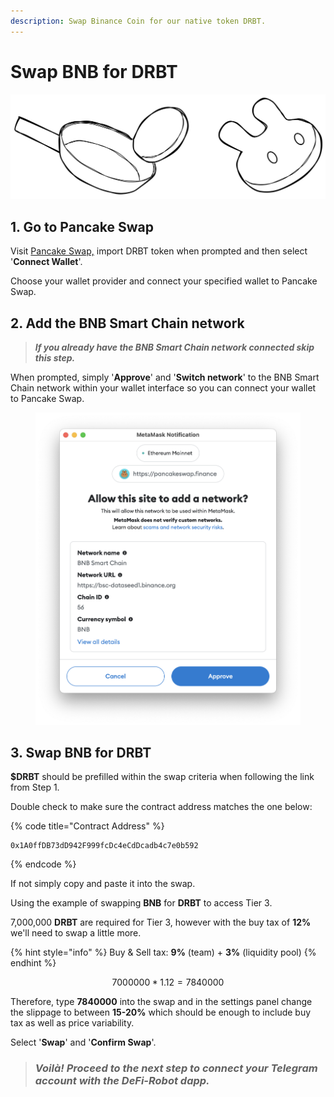 ```yaml
---
description: Swap Binance Coin for our native token DRBT.
---
```


# Swap BNB for DRBT

<img src="../.gitbook/assets/file.drawing (12).svg" alt="" class="gitbook-drawing">

## 1. Go to Pancake Swap

Visit [Pancake Swap,](https://pancakeswap.finance/swap?outputCurrency=0x1a0ffdb73dd942f999fcdc4ecddcadb4c7e0b592\&chainId=56) import DRBT token when prompted and then select '**Connect Wallet**'.

Choose your wallet provider and connect your specified wallet to Pancake Swap.&#x20;

## 2. Add the BNB Smart Chain network

> _**If you already have the BNB Smart Chain network connected skip this step.**_

When prompted, simply '**Approve**' and  '**Switch network**' to the BNB Smart Chain network within your wallet interface so you can connect your wallet to Pancake Swap.

<figure><img src="../.gitbook/assets/Screenshot 2022-11-29 at 13.13.02.png" alt=""><figcaption></figcaption></figure>

## 3. Swap BNB for DRBT

**$DRBT** should be prefilled within the swap criteria when following the link from Step 1.&#x20;

Double check to make sure the contract address matches the one below:

{% code title="Contract Address" %}
```solidity
0x1A0ffDB73dD942F999fcDc4eCdDcadb4c7e0b592
```
{% endcode %}

If not simply copy and paste it into the swap.

Using the example of swapping **BNB** for **DRBT** to access Tier 3.

7,000,000 **DRBT** are required for Tier 3, however with the buy tax of **12%** we'll need to swap a little  more.

{% hint style="info" %}
Buy & Sell tax: **9%** (team) + **3%** (liquidity pool)
{% endhint %}

$$7000000 * 1.12 = 7840000$$

Therefore, type **7840000** into the swap and in the settings panel change the slippage to between **15-20%** which should be enough to include buy tax as well as price variability.

Select '**Swap**' and '**Confirm Swap**'.

> ### _**Voilà! Proceed to the next step to connect your Telegram account with the DeFi-Robot dapp.**_
